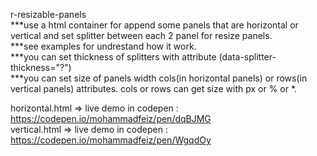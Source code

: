 r-resizable-panels<br>
***use a html container for append some panels that are horizontal or vertical and set splitter between each 2 panel for resize panels.<br>
***see examples for undrestand how it work.<br>
***you can set thickness of splitters with attribute (data-splitter-thickness="?")<br>
***you can set size of panels width cols(in horizontal panels) or rows(in vertical panels) attributes. cols or rows can get size with px or % or *.<br>

horizontal.html => live demo in codepen : https://codepen.io/mohammadfeiz/pen/dqBJMG <br>
vertical.html => live demo in codepen : https://codepen.io/mohammadfeiz/pen/WgqdOy <br>


